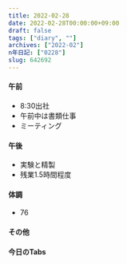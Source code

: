 ```yaml
---
title: 2022-02-28
date: 2022-02-28T00:00:00+09:00
draft: false
tags: ["diary", ""]
archives: ["2022-02"]
n年日記: ["0228"]
slug: 642692
---
```

#### 午前
- 8:30出社
- 午前中は書類仕事
- ミーティング
#### 午後
- 実験と精製
- 残業1.5時間程度
#### 体調
- 76
#### その他
#### 今日のTabs